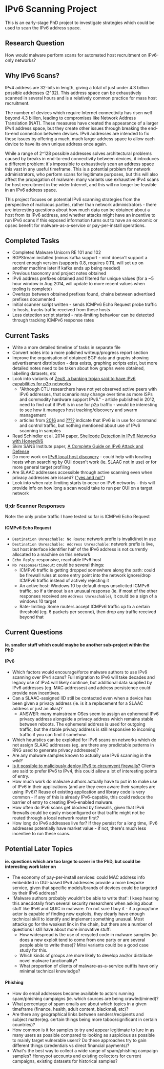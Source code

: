 # IPv6 Scanning Project
This is an early-stage PhD project to investigate strategies which could be used to scan the IPv6 address space.

## Research Question
How would malware perform scans for automated host recruitment on IPv6-only networks?

## Why IPv6 Scans?
IPv4 address are 32-bits in length, giving a total of just under 4.3 billion possible addresses (2^32). This address space can be exhaustively scanned in several hours and is a relatively common practice for mass host recruitment.

The number of devices which require Internet connectivity has risen well beyond 4.3 billion, leading to compromises like Network Address Translation (NAT). These measures have created the appearance of a larger IPv4 address space, but they create other issues through breaking the end-to-end connection between devices. IPv6 addresses are intended to fix these issues by offering a much, much larger address space to allow each device to have its own unique address once again.

While a range of 2^128 possible addresses solves architectural problems caused by breaks in end-to-end connectivity between devices, it introduces a different problem: it's impossible to exhaustively scan an address space this vast in any useful timeframe. This is a potential problem for network administrators, who perform scans for legitimate purposes, but this will also affect the propagation of malware: many variants use exhaustive IPv4 scans for host recruitment in the wider Internet, and this will no longer be feasible in an IPv6 address space.

This project focuses on potential IPv6 scanning strategies from the perspective of malicious parties, rather than network administrators - there are interesting questions about how much data can be obtained about a host from its IPv6 address, and whether attacks might have an incentive to run IPv6 scans if this exposed information turns out to have an economic or opsec benefit for malware-as-a-service or pay-per-install operations.

## Completed Tasks 
* Completed Malware Unicorn RE 101 and 102
* BGPStream installed (minus kafka support - mint doesn't support a recent enough version (supports 0.8, requires 0.11), will set up on another machine later if kafka ends up being needed)
* Previous taxonomy and project notes obtained
* IPv6 address prefixes obtained and filtered for unique values (for a ~5 hour window in Aug 2014, will update to more recent values when tooling is complete)
* Overlaps between obtained prefixes found, chains between advertised prefixes documented
* Initial scanner script written - sends ICMPv6 Echo Request probe traffic to hosts, tracks traffic received from these hosts 
* Loss detection script started - rate-limiting behaviour can be detected through tracking ICMPv6 response rates

## Current Tasks
* Write a more detailed timeline of tasks in separate file
* Convert notes into a more polished writeup/progress report section
* Improve the organisation of obtained BGP data and graphs showing advertisement distribution - data exists, graphing scripts exist, but more detailed notes need to be taken about how graphs were obtained, labelling datasets, etc
* Look into variants of [ZeuS, a banking trojan said to have IPv6 capabilities for p2p networks](https://www.secureworks.com/research/the-lifecycle-of-peer-to-peer-gameover-zeus)
	* "Although CTU researchers have not yet observed active peers with IPv6 addresses, that scenario may change over time as more ISPs and commodity hardware support IPv6." - article published in 2012, need to find out if IPv6 is in use for p2p traffic - would be interesting to see how it manages host tracking/discovery and swarm management
	* articles from [2016](https://blog.radware.com/security/2016/12/ipv6-security-today/) and [????](https://www.sophos.com/en-us/security-news-trends/security-trends/why-switch-to-ipv6.aspx) indicate that IPv6 is in use for command and control traffic, but nothing mentioned about use of IPv6 scanning in samples
* Read Schindler et al. 2014 paper, [Shellcode Detection in IPv6 Networks with HoneydV6](https://www.scitepress.org/Papers/2014/50168/50168.pdf)
* Skim SANS Institute paper, [A Complete Guide on IPv6 Attack and Defense](https://www.sans.org/reading-room/whitepapers/detection/complete-guide-ipv6-attack-defense-33904)
* Do more work on [IPv6 local host discovery](https://twitter.com/noIPv6/status/1262233560204718080) - could help with locating hosts when searching by OUI doesn't work (ie. SLAAC not in use) or for more general target profiling
* Are SLAAC addresses accessible through active scanning even when privacy addresses are issued? (["yes and no!"](https://twitter.com/ArcStatic42/status/1262224894412099584))
* Look into when rate-limiting starts to occur on IPv6 networks - this will provide info on how long a scan would take to run per OUI on a target network

### tl;dr Scanner Responses
Note: the only probe traffic I have tested so far is ICMPv6 Echo Request
#### ICMPv6 Echo Request
* `Destination Unreachable: No Route`: network prefix is invalid/not in use
* `Destination Unreachable: Address Unreachable`: network prefix is live, but host interface identifier half of the IPv6 address is not currently allocated to a machine on this network
* `Echo Reply`: responsive, reachable IPv6 host
* `No response/timeout`: could be several things:
	* ICMPv6 traffic is getting dropped somewhere along the path: could be firewall rules at some entry point into the network ignore/drop ICMPv6 traffic instead of actively rejecting it
	* An active host: Windows 10 by default drops unsolicited ICMPv6 traffic, so if a timeout is an unusual response (ie. if most of the other responses received are `Address Unreachable`), it could be a sign of a windows 10 target
	* Rate-limiting: Some routers accept ICMPv6 traffic up to a certain threshold (eg. 6 packets per second), then drop any traffic received beyond that

## Current Questions
#### ie. smaller stuff which could maybe be another sub-project within the PhD
#### IPv6
* Which factors would encourage/force malware authors to use IPv6 scanning over IPv4 scans? Full migration to IPv6 will take decades and legacy use of IPv4 will likely continue, but additional data supplied by IPv6 addresses (eg. MAC addresses) and address persistence could provide new incentives.
* Can a SLAAC-assigned IID still be contacted even when a device has been given a privacy address (ie. is it a replacement for a SLAAC address or just an alias)?
	* ANSWER: many mainstream OSes seem to assign an ephemeral IPv6 privacy address alongside a privacy address which remains stable between reboots. The ephemeral address is used for outgoing traffic, but the stable privacy address is still responsive to incoming traffic if you can find it somehow.
* Which heuristics can be exploited for IPv6 scans on networks which do not assign SLAAC addresses (eg. are there any predictable patterns in RNG used to generate privacy addresses)? 
* Are any malware samples known to actually use IPv6 scanning in the wild?
* [Is it possible to maliciously deploy IPv6 to circumvent firewalls?](https://twitter.com/agowa338/status/1262246804768411653) Clients are said to prefer IPv6 to IPv4, this could allow a lot of interesting points of entry.
* How much work do malware authors actually have to put in to make use of IPv6 in their applications (and are they even aware their samples are using IPv6)? Reuse of existing application and library code is very common - if any of this is already IPv6-capable, this could reduce the barrier of entry to creating IPv6-enabled malware.
* How often do IPv6 scans get blocked by firewalls, given that IPv6 firewalls could be easily misconfigured or that traffic might not be routed through a local network router first?
* How long do IPv6 addresses live for? If they persist for a long time, IPv6 addresses potentially have market value - if not, there's much less incentive to run these scans.

## Potential Later Topics
#### ie. questions which are too large to cover in the PhD, but could be interesting work later on
* The economy of pay-per-install services: could MAC address info embedded in OUI-based IPv6 addresses provide a more bespoke service, given that specific models/brands of devices could be targeted by their IPv6 address?
* 'Malware authors probably wouldn't be able to write that': I keep hearing this anecdotally from several security researchers when asking about stuff like IPv6 and QUIC in malware. I'm not sure I buy it - if a group/lone actor is capable of finding new exploits, they clearly have enough technical skill to identify and implement something unusual. Most attacks go for the weakest link in the chain, but there are a number of questions I still have about more innovative stuff:
	* How widespread is the use of recycled code in malware samples (ie. does a new exploit tend to come from one party or are several people able to write these)? Mirai variants could be a good case study for this.
	* Which kinds of groups are more likely to develop and/or distribute novel malware functionality?
	* What proportion of clients of malware-as-a-service outfits have only minimal technical knowledge?
#### Phishing
* How do email addresses become available to actors running spam/phishing campaigns (ie. which sources are being crawled/mined)?
* What percentage of spam emails are about which topics in a given timeframe (finance, health, adult content, blackmail, etc)?
* Are there any geographical links between senders/recipients and subject matter(eg. certain things being more taboo/significant in certain countries)?
* How common is it for samples to try and appear legitimate to lure in as many users as possible compared to looking as suspicious as possible to mainly target vulnerable users? Do these approaches try to gain different things (credentials vs direct financial payments)?
* What's the best way to collect a wide range of spam/phishing campaign samples? Honeypot accounts and existing collectors for current campaigns, existing datasets for historical samples?

